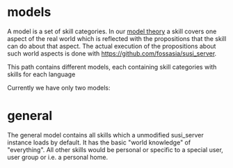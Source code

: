 # models
A model is a set of skill categories.
In our [model theory](https://en.wikipedia.org/wiki/Model_theory) a skill covers one aspect of the real world which is reflected with the propositions that the skill can do about that aspect. The actual execution of the propositions about such world aspects is done with https://github.com/fossasia/susi_server.

This path contains different models, each containing skill categories with skills for each language

Currently we have only two models:

# general
The general model contains all skills which a unmodified susi_server instance loads by default.
It has the basic "world knowledge" of "everything". All other skills would be personal or specific to a special user, user group or i.e. a personal home.

